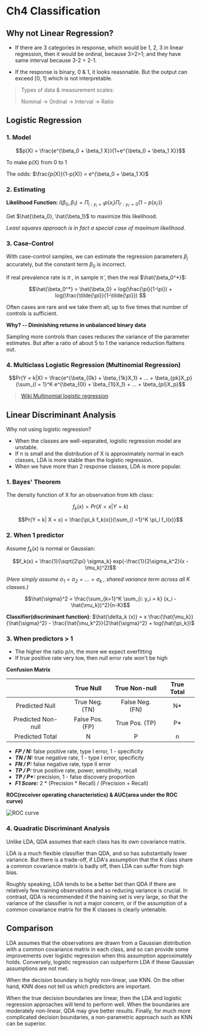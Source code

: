 # Ch4 Classification

## Why not Linear Regression?

- If there are 3 categories in response, which would be 1, 2, 3 in linear regression, then it would be ordinal, because 3>2>1; and they have same interval because 3-2 = 2-1.

- If the response is binary, 0 & 1, it looks reasonable. But the output can exceed [0, 1] which is not interpretable.

> Types of data & measurement scales:  
>
> Nominal -> Ordinal -> Interval -> Ratio

## Logistic Regression

### 1. Model

$$p(X) = \frac{e^{\beta_0 + \beta_1 X}}{1+e^{\beta_0 + \beta_1 X}}$$

To make p(X) from 0 to 1

The odds:  $\frac{p(X)}{1-p(X)} = e^{\beta_0 + \beta_1 X}$

### 2. Estimating

**Likelihood Function:**  $l(\beta_0, \beta_1) = \Pi_{i: y_i = 1} p(x_i) \Pi_{i': y_{i'} = 0} (1 - p(x_{i'}))$

Get $\hat{\beta_0}, \hat{\beta_1}$ to maximize this likelihood.

*Least squares approach is in fact a special case of maximum likelihood.*

### 3. Case-Control

With case-control samples, we can estimate the regression parameters $\beta_j$ accurately, but the constant term $\beta_0$ is incorrect.

If real prevalence rate is $\pi$ , in sample $\tilde{\pi}$ , then the real $\hat{\beta_0^*}$:

$$\hat{\beta_0^*} = \hat{\beta_0} + log(\frac{\pi}{1-\pi}) + log(\frac{\tilde{\pi}}{1-\tilde{\pi}}) $$

Often cases are rare and we take them all; up to five times that number of controls is sufficient.

**Why? -- Diminishing returns in unbalanced binary data**

Sampling more controls than cases reduces the variance of the parameter estimates. But after a ratio of about 5 to 1 the variance reduction flattens out.

### 4. Multiclass Logistic Regression (Multinomial Regression)

$$Pr(Y = k|X) = \frac{e^{\beta_{0k} + \beta_{1k}X_1} + ... + \beta_{pk}X_p}{\sum_{l = 1}^K e^{\beta_{0l} + \beta_{1l}X_1} + ... + \beta_{pl}X_p}$$

> [Wiki Multinomial logistic regression](https://en.wikipedia.org/wiki/Multinomial_logistic_regression)

## Linear Discriminant Analysis

Why not using logistic regression?

- When the classes are well-separated, logistic regression model are unstable.
- If n is small and the distribution of X is approximately normal in each classes, LDA is more stable than the logistic regression.
- When we have more than 2 response classes, LDA is more popular.

### 1. Bayes' Theorem

The density function of X for an observation from kth class:

$$f_k(x) = Pr(X = x| Y = k)$$

$$Pr(Y = k| X = x) = \frac{\pi_k f_k(x)}{\sum_{l =1}^K \pi_l f_l(x)}$$

### 2. When 1 predictor

Assume $f_k(x)$ is normal or Gaussian:

$$f_k(x) = \frac{1}{\sqrt{2\pi} \sigma_k} exp(-\frac{1}{2\sigma_k^2}(x - \mu_k)^2)$$

*(Here simply assume $\sigma_1 = \sigma_2 = ... = \sigma_k$ , shared variance term across all K classes.)*

$$\hat{\sigma}^2 = \frac{\sum_{k=1}^K \sum_{i: y_i = k} (x_i - \hat{\mu_k})^2}{n-K}$$

**Classifier(discriminant function)**: $\hat{\delta_k (x)} = x \frac{\hat{\mu_k}}{\hat{\sigma}^2} - \frac{\hat{\mu_k^2}}{2\hat{\sigma}^2} + log(\hat{\pi_k})$

### 3. When predictors > 1

- The higher the ratio p/n, the more we expect overfitting
- If true positive rate very low, then null error rate won't be high

**Confusion Matrix**

|                    |    True Null    |  True Non-null  | True Total |
|:------------------:|:---------------:|:---------------:|:----------:|
|   Predicted Null   |  True Neg. (TN) | False Neg. (FN) |     N*     |
| Predicted Non-null | False Pos. (FP) |  True Pos. (TP) |     P*    |
|   Predicted Total  |        N        |        P        |      n     |

- ***FP / N:*** false positive rate, type I error, 1 - specificity
- ***TN / N:*** true negative rate, 1 - type I error, specificity
- ***FN / P:*** false negative rate, type II error
- ***TP / P:*** true positive rate, power, sensitivity, recall
- ***TP / P\*:*** precision, 1 - false discovery proportion
- ***F1 Score:*** 2 * (Precision * Recall) / (Precision + Recall)

**ROC(receiver operating characteristics) & AUC(area under the ROC curve)**

![ROC curve](https://i.stack.imgur.com/PRfzr.png)

### 4. Quadratic Discriminant Analysis

Unlike LDA, QDA assumes that each class has its own covariance matrix. 

LDA is a much flexible classifier than QDA, and so has substantially lower variance. But there is a trade-off, if LDA's assumption that the K class share a common covariance matrix is badly off, then LDA can suffer from high bias. 

Roughly speaking, LDA tends to be a better bet than QDA if there are relatively few training observations and so reducing variance is crucial. In contrast, QDA is recommended if the training set is very large, so that the variance of the classifier is not a major concern, or if the assumption of a common covariance matrix for the K classes is clearly untenable.

## Comparison

LDA assumes that the observations are drawn from a Gaussian distribution with a common covariance matrix in each class, and so can provide some improvements over logistic regression when this assumption approximately holds. Conversely, logistic regression can
outperform LDA if these Gaussian assumptions are not met.

When the decision boundary is highly non-linear, use KNN. On the other hand, KNN does not tell us which predictors are important.

When the true decision boundaries are linear, then the LDA and logistic regression approaches will tend to perform well. When the boundaries are moderately non-linear, QDA may give better results. Finally, for much more complicated decision boundaries, a non-parametric approach such as KNN can be superior.







